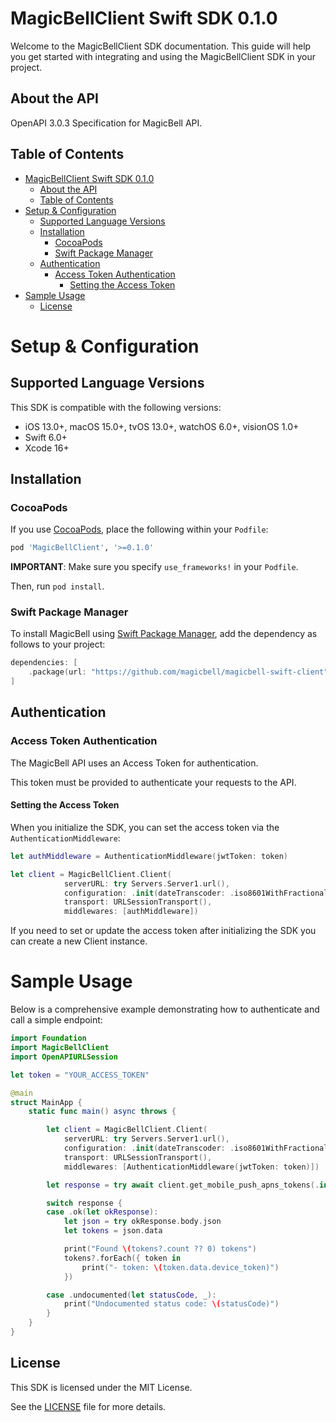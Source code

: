 # MagicBellClient Swift SDK 0.1.0

Welcome to the MagicBellClient SDK documentation. This guide will help you get started with integrating and using the MagicBellClient SDK in your project.

## About the API

OpenAPI 3.0.3 Specification for MagicBell API.

## Table of Contents

- [MagicBellClient Swift SDK 0.1.0](#magicbellclient-swift-sdk-010)
  - [About the API](#about-the-api)
  - [Table of Contents](#table-of-contents)
- [Setup \& Configuration](#setup--configuration)
  - [Supported Language Versions](#supported-language-versions)
  - [Installation](#installation)
    - [CocoaPods](#cocoapods)
    - [Swift Package Manager](#swift-package-manager)
  - [Authentication](#authentication)
    - [Access Token Authentication](#access-token-authentication)
      - [Setting the Access Token](#setting-the-access-token)
- [Sample Usage](#sample-usage)
  - [License](#license)

# Setup & Configuration

## Supported Language Versions

This SDK is compatible with the following versions:

- iOS 13.0+, macOS 15.0+, tvOS 13.0+, watchOS 6.0+, visionOS 1.0+
- Swift 6.0+
- Xcode 16+

## Installation



### CocoaPods

If you use [CocoaPods](https://cocoapods.org), place the following within your `Podfile`:

```ruby
pod 'MagicBellClient', '>=0.1.0'
```

**IMPORTANT**: Make sure you specify `use_frameworks!` in your `Podfile`.

Then, run `pod install`.

### Swift Package Manager

To install MagicBell using [Swift Package Manager](https://www.swift.org/package-manager/), add the dependency as follows to your project:

```swift
dependencies: [
    .package(url: "https://github.com/magicbell/magicbell-swift-client", .upToNextMajor(from: "0.1.0"))
]
```

## Authentication

### Access Token Authentication

The MagicBell API uses an Access Token for authentication.

This token must be provided to authenticate your requests to the API.

#### Setting the Access Token

When you initialize the SDK, you can set the access token via the `AuthenticationMiddleware`:

```swift
let authMiddleware = AuthenticationMiddleware(jwtToken: token)

let client = MagicBellClient.Client(
            serverURL: try Servers.Server1.url(),
            configuration: .init(dateTranscoder: .iso8601WithFractionalSeconds),
            transport: URLSessionTransport(),
            middlewares: [authMiddleware])
```

If you need to set or update the access token after initializing the SDK you can create a new Client instance.

# Sample Usage

Below is a comprehensive example demonstrating how to authenticate and call a simple endpoint:

```swift
import Foundation
import MagicBellClient
import OpenAPIURLSession

let token = "YOUR_ACCESS_TOKEN"

@main
struct MainApp {
    static func main() async throws {

        let client = MagicBellClient.Client(
            serverURL: try Servers.Server1.url(),
            configuration: .init(dateTranscoder: .iso8601WithFractionalSeconds),
            transport: URLSessionTransport(),
            middlewares: [AuthenticationMiddleware(jwtToken: token)])

        let response = try await client.get_mobile_push_apns_tokens(.init())

        switch response {
        case .ok(let okResponse):
            let json = try okResponse.body.json
            let tokens = json.data

            print("Found \(tokens?.count ?? 0) tokens")
            tokens?.forEach({ token in
                print("- token: \(token.data.device_token)")
            })

        case .undocumented(let statusCode, _):
            print("Undocumented status code: \(statusCode)")
        }
    }
}
```

## License

This SDK is licensed under the MIT License.

See the [LICENSE](LICENSE) file for more details.
